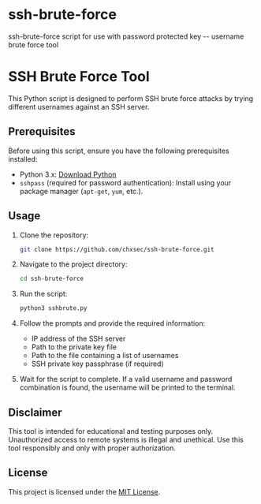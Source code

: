 # ssh-brute-force
ssh-brute-force script for use with password protected key -- username brute force tool
# SSH Brute Force Tool

This Python script is designed to perform SSH brute force attacks by trying different usernames against an SSH server.

## Prerequisites

Before using this script, ensure you have the following prerequisites installed:

- Python 3.x: [Download Python](https://www.python.org/downloads/)
- `sshpass` (required for password authentication): Install using your package manager (`apt-get`, `yum`, etc.).
## Usage

1. Clone the repository:

    ```bash
    git clone https://github.com/chxsec/ssh-brute-force.git
    ```

2. Navigate to the project directory:

    ```bash
    cd ssh-brute-force
    ```

3. Run the script:

    ```bash
    python3 sshbrute.py
    ```

4. Follow the prompts and provide the required information:
    - IP address of the SSH server
    - Path to the private key file
    - Path to the file containing a list of usernames
    - SSH private key passphrase (if required)

5. Wait for the script to complete. If a valid username and password combination is found, the username will be printed to the terminal.

## Disclaimer

This tool is intended for educational and testing purposes only. Unauthorized access to remote systems is illegal and unethical. Use this tool responsibly and only with proper authorization.

## License

This project is licensed under the [MIT License](LICENSE).
